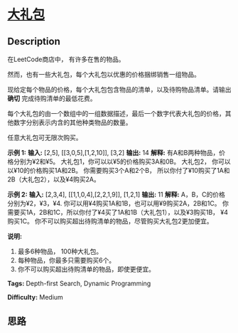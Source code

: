 # [大礼包][title]

## Description

在LeetCode商店中， 有许多在售的物品。

然而，也有一些大礼包，每个大礼包以优惠的价格捆绑销售一组物品。

现给定每个物品的价格，每个大礼包包含物品的清单，以及待购物品清单。请输出 **确切** 完成待购清单的最低花费。

每个大礼包的由一个数组中的一组数据描述，最后一个数字代表大礼包的价格，其他数字分别表示内含的其他种类物品的数量。

任意大礼包可无限次购买。

**示例 1:**
            **输入:** [2,5], [[3,0,5],[1,2,10]], [3,2]    **输出:** 14    **解释:**     有A和B两种物品，价格分别为¥2和¥5。    大礼包1，你可以以¥5的价格购买3A和0B。    大礼包2， 你可以以¥10的价格购买1A和2B。    你需要购买3个A和2个B， 所以你付了¥10购买了1A和2B（大礼包2），以及¥4购买2A。

**示例 2:**
            **输入:** [2,3,4], [[1,1,0,4],[2,2,1,9]], [1,2,1]    **输出:** 11    **解释:**     A，B，C的价格分别为¥2，¥3，¥4.    你可以用¥4购买1A和1B，也可以用¥9购买2A，2B和1C。    你需要买1A，2B和1C，所以你付了¥4买了1A和1B（大礼包1），以及¥3购买1B， ¥4购买1C。    你不可以购买超出待购清单的物品，尽管购买大礼包2更加便宜。    

**说明:**

  1. 最多6种物品， 100种大礼包。
  2. 每种物品，你最多只需要购买6个。
  3. 你不可以购买超出待购清单的物品，即使更便宜。


**Tags:** Depth-first Search, Dynamic Programming

**Difficulty:** Medium

## 思路

[title]: https://leetcode-cn.com/problems/shopping-offers
